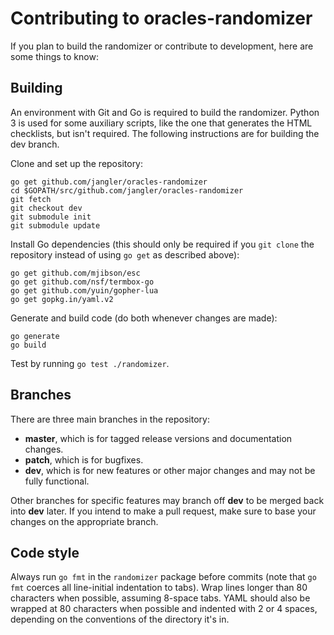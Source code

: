# Contributing to oracles-randomizer

If you plan to build the randomizer or contribute to development, here are some
things to know:


## Building

An environment with Git and Go is required to build the randomizer. Python 3 is
used for some auxiliary scripts, like the one that generates the HTML
checklists, but isn't required. The following instructions are for building the
dev branch.

Clone and set up the repository:

```
go get github.com/jangler/oracles-randomizer
cd $GOPATH/src/github.com/jangler/oracles-randomizer
git fetch
git checkout dev
git submodule init
git submodule update
```

Install Go dependencies (this should only be required if you `git clone` the
repository instead of using `go get` as described above):

```
go get github.com/mjibson/esc
go get github.com/nsf/termbox-go
go get github.com/yuin/gopher-lua
go get gopkg.in/yaml.v2
```

Generate and build code (do both whenever changes are made):

```
go generate
go build
```

Test by running `go test ./randomizer`.


## Branches

There are three main branches in the repository:

- **master**, which is for tagged release versions and documentation changes.
- **patch**, which is for bugfixes.
- **dev**, which is for new features or other major changes and may not be
  fully functional.

Other branches for specific features may branch off **dev** to be merged back
into **dev** later. If you intend to make a pull request, make sure to base
your changes on the appropriate branch.


## Code style

Always run `go fmt` in the `randomizer` package before commits (note that `go
fmt` coerces all line-initial indentation to tabs). Wrap lines longer than 80
characters when possible, assuming 8-space tabs. YAML should also be wrapped at
80 characters when possible and indented with 2 or 4 spaces, depending on the
conventions of the directory it's in.
